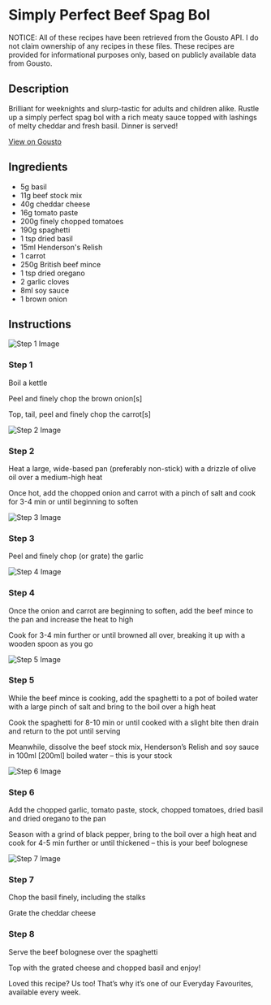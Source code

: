 # Simply Perfect Beef Spag Bol

NOTICE: All of these recipes have been retrieved from the Gousto API. I do not claim ownership of any recipes in these files. These recipes are provided for informational purposes only, based on publicly available data from Gousto.

## Description

Brilliant for weeknights and slurp-tastic for adults and children alike. Rustle up a simply perfect spag bol with a rich meaty sauce topped with lashings of melty cheddar and fresh basil. Dinner is served!

[View on Gousto](https://www.gousto.co.uk/recipes/cookbook/simply-perfect-beef-spag-bol)

## Ingredients

- 5g basil
- 11g beef stock mix
- 40g cheddar cheese
- 16g tomato paste
- 200g finely chopped tomatoes
- 190g spaghetti 
- 1 tsp dried basil
- 15ml Henderson's Relish
- 1 carrot
- 250g British beef mince
- 1 tsp dried oregano
- 2 garlic cloves
- 8ml soy sauce
- 1 brown onion

## Instructions

![Step 1 Image](https://production-media.gousto.co.uk/cms/recipe-step-image/1938.-step-1-x200.jpg)

### Step 1

Boil a kettle 

Peel and finely chop the brown onion<span class="text-danger">[s]</span>

Top, tail, peel and finely chop the carrot<span class="text-danger">[s]</span>

![Step 2 Image](https://production-media.gousto.co.uk/cms/recipe-step-image/1938.-step-2-x200.jpg)

### Step 2

Heat a large, wide-based pan (preferably non-stick) with a drizzle of olive oil over a medium-high heat

Once hot, add the chopped onion and carrot with a pinch of salt and cook for 3-4 min or until beginning to soften

![Step 3 Image](https://production-media.gousto.co.uk/cms/recipe-step-image/1938.-step-3-x200.jpg)

### Step 3

Peel and finely chop (or grate) the garlic

![Step 4 Image](https://production-media.gousto.co.uk/cms/recipe-step-image/1938.-step-4-x200.jpg)

### Step 4

Once the onion and carrot are beginning to soften, add the beef mince to the pan and increase the heat to high

Cook for 3-4 min further or until browned all over, breaking it up with a wooden spoon as you go

![Step 5 Image](https://production-media.gousto.co.uk/cms/recipe-step-image/1938.-step-5-x200.jpg)

### Step 5

While the beef mince is cooking, add the spaghetti to a pot of boiled water with a large pinch of salt and bring to the boil over a high heat

Cook the spaghetti for 8-10 min or until cooked with a slight bite then drain and return to the pot until serving

Meanwhile, dissolve the beef stock mix, Henderson’s Relish and soy sauce in 100ml <span class="text-danger">[200ml]</span> boiled water – this is your stock

![Step 6 Image](https://production-media.gousto.co.uk/cms/recipe-step-image/1938.-step-6-x200.jpg)

### Step 6

Add the chopped garlic, tomato paste, stock, chopped tomatoes, dried basil and dried oregano to the pan

Season with a grind of black pepper, bring to the boil over a high heat and cook for 4-5 min further or until thickened – this is your beef bolognese

![Step 7 Image](https://production-media.gousto.co.uk/cms/recipe-step-image/1938.-step-7-x200.jpg)

### Step 7

Chop the basil finely, including the stalks

Grate the cheddar cheese

### Step 8

Serve the beef bolognese over the spaghetti

Top with the grated cheese and chopped basil and enjoy!

<span class="text-danger">Loved this recipe? Us too! That’s why it’s one of our Everyday Favourites, available every week.</span>

